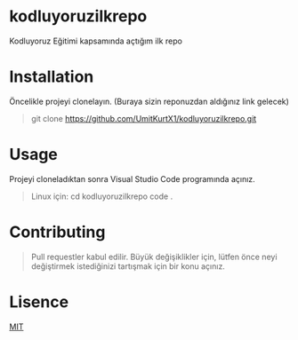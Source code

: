 # kodluyoruzilkrepo
Kodluyoruz Eğitimi kapsamında açtığım ilk repo
# Installation
Öncelikle projeyi clonelayın. (Buraya sizin reponuzdan aldığınız link gelecek)
> git clone https://github.com/UmitKurtX1/kodluyoruzilkrepo.git
# Usage
Projeyi cloneladıktan sonra Visual Studio Code programında açınız.
> Linux için:
cd kodluyoruzilkrepo code .
# Contributing
> Pull requestler kabul edilir. Büyük değişiklikler için, lütfen önce neyi değiştirmek istediğinizi tartışmak için bir konu açınız.
# Lisence
[MIT](https://choosealicense.com/licenses/mit/)